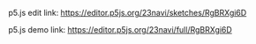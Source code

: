 p5.js edit link: https://editor.p5js.org/23navi/sketches/RgBRXgi6D

p5.js demo link: https://editor.p5js.org/23navi/full/RgBRXgi6D
